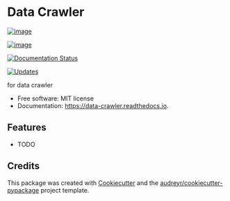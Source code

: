 # Data Crawler

[![image](https://img.shields.io/pypi/v/data_crawler.svg)](https://pypi.python.org/pypi/data_crawler)

[![image](https://img.shields.io/travis/mildronize/data_crawler.svg)](https://travis-ci.org/mildronize/data_crawler)

[![Documentation
Status](https://readthedocs.org/projects/data-crawler/badge/?version=latest)](https://data-crawler.readthedocs.io/en/latest/?badge=latest)

[![Updates](https://pyup.io/repos/github/mildronize/data_crawler/shield.svg)](https://pyup.io/repos/github/mildronize/data_crawler/)

for data crawler

  - Free software: MIT license
  - Documentation: <https://data-crawler.readthedocs.io>.

## Features

  - TODO

## Credits

This package was created with
[Cookiecutter](https://github.com/audreyr/cookiecutter) and the
[audreyr/cookiecutter-pypackage](https://github.com/audreyr/cookiecutter-pypackage)
project template.
